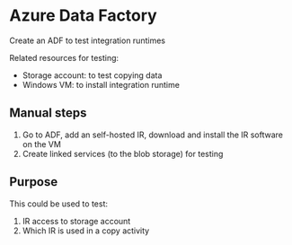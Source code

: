 # Azure Data Factory

Create an ADF to test integration runtimes

Related resources for testing:

- Storage account: to test copying data
- Windows VM: to install integration runtime


## Manual steps

1. Go to ADF, add an self-hosted IR, download and install the IR software on the VM
2. Create linked services (to the blob storage) for testing


## Purpose

This could be used to test:

1. IR access to storage account
2. Which IR is used in a copy activity